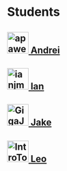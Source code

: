 <h1>Students</h1>

<h2><a href="https://github.com/apawelczyk">
  <img src="https://avatars0.githubusercontent.com/u/8356236?v=3&s=100" width="50" height="50" alt="apawelczyk">
  Andrei
</a></h2>

<h2><a href="https://github.com/ianjmccauley">
  <img src="https://avatars0.githubusercontent.com/u/7631489?v=3&s=100" width="50" height="50" alt="ianjmccauley">
  Ian
</a></h2>

<h2><a href="https://github.com/GigaJake">
  <img src="https://avatars1.githubusercontent.com/u/9859830?v=3&s=100" width="50" height="50" alt="GigaJake">
  Jake
</a></h2>

<h2><a href="https://github.com/IntroToScriptingLanguages">
  <img src="https://avatars1.githubusercontent.com/u/14020926?v=3&s=100" width="50" height="50" alt="IntroToScriptingLanguages">
  Leo
</a></h2>

<!--### [![GigaJake]() Jake](https://github.com/GigaJake)
* [Leo](https://github.com/IntroToScriptingLanguages)
-->
